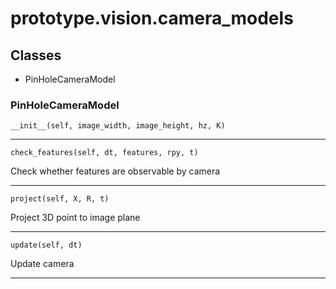 # prototype.vision.camera_models

## Classes

- PinHoleCameraModel


### PinHoleCameraModel


    __init__(self, image_width, image_height, hz, K)


---

    check_features(self, dt, features, rpy, t)

Check whether features are observable by camera 

---

    project(self, X, R, t)

Project 3D point to image plane 

---

    update(self, dt)

Update camera

---

